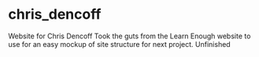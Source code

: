 # chris_dencoff
Website for Chris Dencoff
Took the guts from the Learn Enough website to use for an easy mockup of site structure for next project. Unfinished
